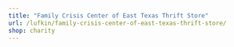 ```yaml
---
title: "Family Crisis Center of East Texas Thrift Store"
url: /lufkin/family-crisis-center-of-east-texas-thrift-store/
shop: charity
---
```


